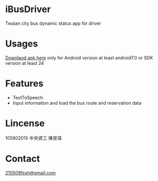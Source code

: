 # iBusDriver
Twaian city bus dynamic status app for driver

# Usages
  [Downlaod apk here](https://drive.google.com/file/d/1yEvdVgIQcGPeIc5Fe4Ij6AWMpOly_vqC/view?usp=sharing "dowload apk") only for Android version at least android7.0 or SDK version at least 24

# Features
  * TextToSpeech
  * Input information and load the bus route and reservation data
# Lincense 
   105802015 中央資工 陳昱瑋
# Contact 
  210509fssh@gmail.com
 
